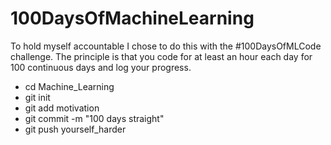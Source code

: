 # 100DaysOfMachineLearning
To hold myself accountable I chose to do this with the #100DaysOfMLCode challenge. The principle is that you code for at least an hour each day for 100 continuous days and log your progress.

<ul>
<li>cd Machine_Learning</li>
<li>git init</li>
<li>git add motivation</li>
<li>git commit -m "100 days straight"</li>
<li>git push yourself_harder</li>
</ul>




